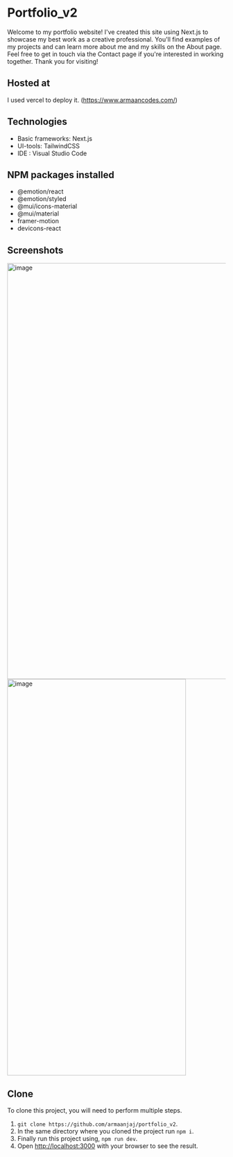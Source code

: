 # Portfolio_v2

Welcome to my portfolio website! I've created this site using Next.js to showcase my best work as a creative professional. You'll find examples of my projects and can learn more about me and my skills on the About page. Feel free to get in touch via the Contact page if you're interested in working together. Thank you for visiting!

## Hosted at
I used vercel to deploy it. (https://www.armaancodes.com/)

## Technologies
* Basic frameworks: Next.js
* UI-tools: TailwindCSS
* IDE : Visual Studio Code

## NPM packages installed
* @emotion/react
* @emotion/styled
* @mui/icons-material
* @mui/material
* framer-motion
* devicons-react

## Screenshots
<img width="960" alt="image" src="https://user-images.githubusercontent.com/113659942/231727880-4a93c014-a9a6-4071-9920-c7b66ba4ab9a.png">
<img width="412" alt="image" height="915" src="https://user-images.githubusercontent.com/113659942/231728540-85727427-e6c6-4176-a358-d4b249d12ea5.jpg">

## Clone
To clone this project, you will need to perform multiple steps.

1. ```git clone https://github.com/armaanjaj/portfolio_v2```.
2. In the same directory where you cloned the project run ```npm i```.
3. Finally run this project using, ```npm run dev```.
4. Open [http://localhost:3000](http://localhost:3000) with your browser to see the result.
